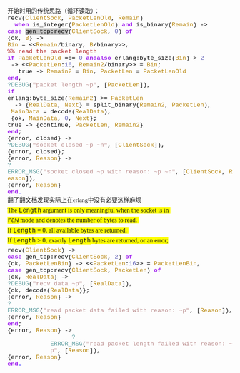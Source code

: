 <!--
author: qingliangcn
date: 2010-01-13
title: Erlang中粘包处理
tags: Erlang,粘包
category: Erlang
status: publish
summary: 	&nbsp;			开始时用的传统思路（循环读取）：				recv(ClientSock,&nbsp;PacketLenOld,&nbsp;Remain)&nbsp;		&nbsp;&nbsp;when&nbsp;is_integer(PacketLenOld)&nbsp;an
-->

<div class="Section0">
	<p class="p0" style="margin-top: 0pt; margin-bottom: 0pt">&nbsp;</p>
	<div class="Section0">
		<p class="p0" style="margin-top: 0pt; margin-bottom: 0pt"><font class="Apple-style-span" face="宋体" size="3"><span class="Apple-style-span" style="font-size: 13px"><span style="font-family: '宋体'; font-size: 10pt; mso-spacerun: 'yes'">开始时用的传统思路（循环读取）：</span><span style="font-family: '宋体'; font-size: 10pt; mso-spacerun: 'yes'"><o:p></o:p></span></span></font></p>
		<p class="p0" style="margin-top: 0pt; margin-bottom: 0pt"><font class="Apple-style-span" face="宋体" size="3"><span class="Apple-style-span" style="font-size: 13px"><span style="font-family: '宋体'; font-size: 10pt; mso-spacerun: 'yes'"><o:p></o:p></span></span></font></p>
		<p class="p0" style="margin-top: 0pt; margin-bottom: 0pt"><font class="Apple-style-span" face="宋体" size="3"><span class="Apple-style-span" style="font-size: 13px"><span style="font-family: 'courier new'; color: rgb(0,0,0); font-size: 10pt; mso-spacerun: 'yes'">recv(</span><span style="font-family: 'courier new'; color: rgb(184,134,11); font-size: 10pt; mso-spacerun: 'yes'">ClientSock</span><span style="font-family: 'courier new'; color: rgb(0,0,0); font-size: 10pt; mso-spacerun: 'yes'">,&nbsp;</span><span style="font-family: 'courier new'; color: rgb(184,134,11); font-size: 10pt; mso-spacerun: 'yes'">PacketLenOld</span><span style="font-family: 'courier new'; color: rgb(0,0,0); font-size: 10pt; mso-spacerun: 'yes'">,&nbsp;</span><span style="font-family: 'courier new'; color: rgb(184,134,11); font-size: 10pt; mso-spacerun: 'yes'">Remain</span><span style="font-family: 'courier new'; color: rgb(0,0,0); font-size: 10pt; mso-spacerun: 'yes'">)&nbsp;</span><span style="font-family: 'courier new'; font-size: 10pt; mso-spacerun: 'yes'"><o:p></o:p></span></span></font></p>
		<p class="p0" style="margin-top: 0pt; margin-bottom: 0pt"><font class="Apple-style-span" face="宋体" size="3"><span class="Apple-style-span" style="font-size: 13px"><span style="font-family: 'courier new'; color: rgb(0,0,0); font-size: 10pt; mso-spacerun: 'yes'">&nbsp;&nbsp;</span><span style="font-family: 'courier new'; color: rgb(160,32,240); font-size: 10pt; font-weight: bold; mso-spacerun: 'yes'">when</span><span style="font-family: 'courier new'; color: rgb(0,0,0); font-size: 10pt; mso-spacerun: 'yes'">&nbsp;is_integer(</span><span style="font-family: 'courier new'; color: rgb(184,134,11); font-size: 10pt; mso-spacerun: 'yes'">PacketLenOld</span><span style="font-family: 'courier new'; color: rgb(0,0,0); font-size: 10pt; mso-spacerun: 'yes'">)&nbsp;</span><span style="font-family: 'courier new'; color: rgb(160,32,240); font-size: 10pt; font-weight: bold; mso-spacerun: 'yes'">and</span><span style="font-family: 'courier new'; color: rgb(0,0,0); font-size: 10pt; mso-spacerun: 'yes'">&nbsp;is_binary(</span><span style="font-family: 'courier new'; color: rgb(184,134,11); font-size: 10pt; mso-spacerun: 'yes'">Remain</span><span style="font-family: 'courier new'; color: rgb(0,0,0); font-size: 10pt; mso-spacerun: 'yes'">)&nbsp;-&gt;</span><span style="font-family: 'courier new'; font-size: 10pt; mso-spacerun: 'yes'"><o:p></o:p></span></span></font></p>
		<p class="p0" style="margin-top: 0pt; margin-bottom: 0pt"><font class="Apple-style-span" face="宋体" size="3"><span style="font-family: 'courier new'; color: rgb(160,32,240); font-size: 10pt; font-weight: bold; mso-spacerun: 'yes'">case</span><span style="font-family: 'courier new'; color: rgb(0,0,0); font-size: 10pt; mso-spacerun: 'yes'">&nbsp;</span><span style="font-family: 'courier new'; background: rgb(192,192,192); color: rgb(0,0,0); font-size: 10pt; mso-spacerun: 'yes'">gen_tcp:recv</span><span style="font-family: 'courier new'; color: rgb(0,0,0); font-size: 10pt; mso-spacerun: 'yes'">(</span><span style="font-family: 'courier new'; color: rgb(184,134,11); font-size: 10pt; mso-spacerun: 'yes'">ClientSock</span><span style="font-family: 'courier new'; color: rgb(0,0,0); font-size: 10pt; mso-spacerun: 'yes'">,&nbsp;</span><span style="font-family: 'courier new'; color: rgb(90,90,180); font-size: 10pt; mso-spacerun: 'yes'">0</span><span style="font-family: 'courier new'; color: rgb(0,0,0); font-size: 10pt; mso-spacerun: 'yes'">)&nbsp;</span><span style="font-family: 'courier new'; color: rgb(160,32,240); font-size: 10pt; font-weight: bold; mso-spacerun: 'yes'">of</span><span style="font-family: 'courier new'; font-size: 10pt; mso-spacerun: 'yes'"><o:p></o:p></span></font></p>
		<p class="p0" style="margin-top: 0pt; margin-bottom: 0pt"><font class="Apple-style-span" face="宋体" size="3"><span style="font-family: 'courier new'; color: rgb(0,0,0); font-size: 10pt; mso-spacerun: 'yes'">{ok,&nbsp;</span><span style="font-family: 'courier new'; color: rgb(184,134,11); font-size: 10pt; mso-spacerun: 'yes'">B</span><span style="font-family: 'courier new'; color: rgb(0,0,0); font-size: 10pt; mso-spacerun: 'yes'">}&nbsp;-&gt;</span><span style="font-family: 'courier new'; font-size: 10pt; mso-spacerun: 'yes'"><o:p></o:p></span></font></p>
		<p class="p0" style="margin-top: 0pt; margin-bottom: 0pt"><font class="Apple-style-span" face="宋体" size="3"><span style="font-family: 'courier new'; color: rgb(184,134,11); font-size: 10pt; mso-spacerun: 'yes'">Bin</span><span style="font-family: 'courier new'; color: rgb(0,0,0); font-size: 10pt; mso-spacerun: 'yes'">&nbsp;=&nbsp;&lt;&lt;</span><span style="font-family: 'courier new'; color: rgb(184,134,11); font-size: 10pt; mso-spacerun: 'yes'">Remain</span><span style="font-family: 'courier new'; color: rgb(0,0,0); font-size: 10pt; mso-spacerun: 'yes'">/binary,&nbsp;</span><span style="font-family: 'courier new'; color: rgb(184,134,11); font-size: 10pt; mso-spacerun: 'yes'">B</span><span style="font-family: 'courier new'; color: rgb(0,0,0); font-size: 10pt; mso-spacerun: 'yes'">/binary&gt;&gt;,</span><span style="font-family: 'courier new'; font-size: 10pt; mso-spacerun: 'yes'"><o:p></o:p></span></font></p>
		<p class="p0" style="margin-top: 0pt; margin-bottom: 0pt"><font class="Apple-style-span" face="宋体" size="3"><span style="font-family: 'courier new'; color: rgb(178,34,34); font-size: 10pt; mso-spacerun: 'yes'">%%&nbsp;read&nbsp;the&nbsp;packet&nbsp;length</span><span style="font-family: 'courier new'; font-size: 10pt; mso-spacerun: 'yes'"><o:p></o:p></span></font></p>
		<p class="p0" style="margin-top: 0pt; margin-bottom: 0pt"><font class="Apple-style-span" face="宋体" size="3"><span style="font-family: 'courier new'; color: rgb(160,32,240); font-size: 10pt; font-weight: bold; mso-spacerun: 'yes'">if</span><span style="font-family: 'courier new'; color: rgb(0,0,0); font-size: 10pt; mso-spacerun: 'yes'">&nbsp;</span><span style="font-family: 'courier new'; color: rgb(184,134,11); font-size: 10pt; mso-spacerun: 'yes'">PacketLenOld</span><span style="font-family: 'courier new'; color: rgb(0,0,0); font-size: 10pt; mso-spacerun: 'yes'">&nbsp;=:=&nbsp;</span><span style="font-family: 'courier new'; color: rgb(90,90,180); font-size: 10pt; mso-spacerun: 'yes'">0</span><span style="font-family: 'courier new'; color: rgb(0,0,0); font-size: 10pt; mso-spacerun: 'yes'">&nbsp;</span><span style="font-family: 'courier new'; color: rgb(160,32,240); font-size: 10pt; font-weight: bold; mso-spacerun: 'yes'">andalso</span><span style="font-family: 'courier new'; color: rgb(0,0,0); font-size: 10pt; mso-spacerun: 'yes'">&nbsp;erlang:byte_size(</span><span style="font-family: 'courier new'; color: rgb(184,134,11); font-size: 10pt; mso-spacerun: 'yes'">Bin</span><span style="font-family: 'courier new'; color: rgb(0,0,0); font-size: 10pt; mso-spacerun: 'yes'">)&nbsp;&gt;&nbsp;</span><span style="font-family: 'courier new'; color: rgb(90,90,180); font-size: 10pt; mso-spacerun: 'yes'">2</span><span style="font-family: 'courier new'; font-size: 10pt; mso-spacerun: 'yes'"><o:p></o:p></span></font></p>
		<p class="p0" style="margin-top: 0pt; margin-bottom: 0pt"><font class="Apple-style-span" face="宋体" size="3"><span style="font-family: 'courier new'; color: rgb(0,0,0); font-size: 10pt; mso-spacerun: 'yes'">&nbsp;-&gt;&nbsp;&lt;&lt;</span><span style="font-family: 'courier new'; color: rgb(184,134,11); font-size: 10pt; mso-spacerun: 'yes'">PacketLen</span><span style="font-family: 'courier new'; color: rgb(0,0,0); font-size: 10pt; mso-spacerun: 'yes'">:</span><span style="font-family: 'courier new'; color: rgb(90,90,180); font-size: 10pt; mso-spacerun: 'yes'">16</span><span style="font-family: 'courier new'; color: rgb(0,0,0); font-size: 10pt; mso-spacerun: 'yes'">,&nbsp;</span><span style="font-family: 'courier new'; color: rgb(184,134,11); font-size: 10pt; mso-spacerun: 'yes'">Remain2</span><span style="font-family: 'courier new'; color: rgb(0,0,0); font-size: 10pt; mso-spacerun: 'yes'">/binary&gt;&gt;&nbsp;=&nbsp;</span><span style="font-family: 'courier new'; color: rgb(184,134,11); font-size: 10pt; mso-spacerun: 'yes'">Bin</span><span style="font-family: 'courier new'; color: rgb(0,0,0); font-size: 10pt; mso-spacerun: 'yes'">;</span><span style="font-family: 'courier new'; font-size: 10pt; mso-spacerun: 'yes'"><o:p></o:p></span></font></p>
		<p class="p0" style="margin-top: 0pt; margin-bottom: 0pt"><font class="Apple-style-span" face="宋体" size="3"><span style="font-family: 'courier new'; color: rgb(0,0,0); font-size: 10pt; mso-spacerun: 'yes'">&nbsp;&nbsp;&nbsp;true&nbsp;-&gt;&nbsp;</span><span style="font-family: 'courier new'; color: rgb(184,134,11); font-size: 10pt; mso-spacerun: 'yes'">Remain2</span><span style="font-family: 'courier new'; color: rgb(0,0,0); font-size: 10pt; mso-spacerun: 'yes'">&nbsp;=&nbsp;</span><span style="font-family: 'courier new'; color: rgb(184,134,11); font-size: 10pt; mso-spacerun: 'yes'">Bin</span><span style="font-family: 'courier new'; color: rgb(0,0,0); font-size: 10pt; mso-spacerun: 'yes'">,&nbsp;</span><span style="font-family: 'courier new'; color: rgb(184,134,11); font-size: 10pt; mso-spacerun: 'yes'">PacketLen</span><span style="font-family: 'courier new'; color: rgb(0,0,0); font-size: 10pt; mso-spacerun: 'yes'">&nbsp;=&nbsp;</span><span style="font-family: 'courier new'; color: rgb(184,134,11); font-size: 10pt; mso-spacerun: 'yes'">PacketLenOld</span><span style="font-family: 'courier new'; font-size: 10pt; mso-spacerun: 'yes'"><o:p></o:p></span></font></p>
		<p class="p0" style="margin-top: 0pt; margin-bottom: 0pt"><font class="Apple-style-span" face="宋体" size="3"><span style="font-family: 'courier new'; color: rgb(160,32,240); font-size: 10pt; font-weight: bold; mso-spacerun: 'yes'">end</span><span style="font-family: 'courier new'; color: rgb(0,0,0); font-size: 10pt; mso-spacerun: 'yes'">,</span><span style="font-family: 'courier new'; color: rgb(0,0,0); font-size: 10pt; mso-spacerun: 'yes'"> </span><span style="font-family: 'courier new'; font-size: 10pt; mso-spacerun: 'yes'"><o:p></o:p></span></font></p>
		<p class="p0" style="margin-top: 0pt; margin-bottom: 0pt"><font class="Apple-style-span" face="宋体" size="3"><span style="font-family: 'courier new'; color: rgb(95,158,160); font-size: 10pt; mso-spacerun: 'yes'">?DEBUG</span><span style="font-family: 'courier new'; color: rgb(0,0,0); font-size: 10pt; mso-spacerun: 'yes'">(</span><span style="font-family: 'courier new'; color: rgb(188,143,143); font-size: 10pt; mso-spacerun: 'yes'">&quot;packet&nbsp;length&nbsp;~p&quot;</span><span style="font-family: 'courier new'; color: rgb(0,0,0); font-size: 10pt; mso-spacerun: 'yes'">,&nbsp;[</span><span style="font-family: 'courier new'; color: rgb(184,134,11); font-size: 10pt; mso-spacerun: 'yes'">PacketLen</span><span style="font-family: 'courier new'; color: rgb(0,0,0); font-size: 10pt; mso-spacerun: 'yes'">]),</span><span style="font-family: 'courier new'; font-size: 10pt; mso-spacerun: 'yes'"><o:p></o:p></span></font></p>
		<p class="p0" style="margin-top: 0pt; margin-bottom: 0pt"><font class="Apple-style-span" face="宋体" size="3"><span style="font-family: 'courier new'; color: rgb(160,32,240); font-size: 10pt; font-weight: bold; mso-spacerun: 'yes'">if</span><span style="font-family: 'courier new'; color: rgb(0,0,0); font-size: 10pt; mso-spacerun: 'yes'">&nbsp;</span><span style="font-family: 'courier new'; font-size: 10pt; mso-spacerun: 'yes'"><o:p></o:p></span></font></p>
		<p class="p0" style="margin-top: 0pt; margin-bottom: 0pt"><font class="Apple-style-span" face="宋体" size="3"><span style="font-family: 'courier new'; color: rgb(0,0,0); font-size: 10pt; mso-spacerun: 'yes'">erlang:byte_size(</span><span style="font-family: 'courier new'; color: rgb(184,134,11); font-size: 10pt; mso-spacerun: 'yes'">Remain2</span><span style="font-family: 'courier new'; color: rgb(0,0,0); font-size: 10pt; mso-spacerun: 'yes'">)&nbsp;&gt;=&nbsp;</span><span style="font-family: 'courier new'; color: rgb(184,134,11); font-size: 10pt; mso-spacerun: 'yes'">PacketLen</span><span style="font-family: 'courier new'; font-size: 10pt; mso-spacerun: 'yes'"><o:p></o:p></span></font></p>
		<p class="p0" style="margin-top: 0pt; margin-bottom: 0pt"><font class="Apple-style-span" face="宋体" size="3"><span style="font-family: 'courier new'; color: rgb(0,0,0); font-size: 10pt; mso-spacerun: 'yes'">&nbsp;&nbsp;-&gt;&nbsp;{</span><span style="font-family: 'courier new'; color: rgb(184,134,11); font-size: 10pt; mso-spacerun: 'yes'">RealData</span><span style="font-family: 'courier new'; color: rgb(0,0,0); font-size: 10pt; mso-spacerun: 'yes'">,&nbsp;</span><span style="font-family: 'courier new'; color: rgb(184,134,11); font-size: 10pt; mso-spacerun: 'yes'">Next</span><span style="font-family: 'courier new'; color: rgb(0,0,0); font-size: 10pt; mso-spacerun: 'yes'">}&nbsp;=&nbsp;split_binary(</span><span style="font-family: 'courier new'; color: rgb(184,134,11); font-size: 10pt; mso-spacerun: 'yes'">Remain2</span><span style="font-family: 'courier new'; color: rgb(0,0,0); font-size: 10pt; mso-spacerun: 'yes'">,&nbsp;</span><span style="font-family: 'courier new'; color: rgb(184,134,11); font-size: 10pt; mso-spacerun: 'yes'">PacketLen</span><span style="font-family: 'courier new'; color: rgb(0,0,0); font-size: 10pt; mso-spacerun: 'yes'">),</span><span style="font-family: 'courier new'; font-size: 10pt; mso-spacerun: 'yes'"><o:p></o:p></span></font></p>
		<p class="p0" style="margin-top: 0pt; margin-bottom: 0pt"><font class="Apple-style-span" face="宋体" size="3"><span style="font-family: 'courier new'; color: rgb(0,0,0); font-size: 10pt; mso-spacerun: 'yes'">&nbsp;</span><span style="font-family: 'courier new'; color: rgb(184,134,11); font-size: 10pt; mso-spacerun: 'yes'">MainData</span><span style="font-family: 'courier new'; color: rgb(0,0,0); font-size: 10pt; mso-spacerun: 'yes'">&nbsp;=&nbsp;decode(</span><span style="font-family: 'courier new'; color: rgb(184,134,11); font-size: 10pt; mso-spacerun: 'yes'">RealData</span><span style="font-family: 'courier new'; color: rgb(0,0,0); font-size: 10pt; mso-spacerun: 'yes'">),</span><span style="font-family: 'courier new'; font-size: 10pt; mso-spacerun: 'yes'"><o:p></o:p></span></font></p>
		<p class="p0" style="margin-top: 0pt; margin-bottom: 0pt"><font class="Apple-style-span" face="宋体" size="3"><span style="font-family: 'courier new'; color: rgb(0,0,0); font-size: 10pt; mso-spacerun: 'yes'">&nbsp;{ok,&nbsp;</span><span style="font-family: 'courier new'; color: rgb(184,134,11); font-size: 10pt; mso-spacerun: 'yes'">MainData</span><span style="font-family: 'courier new'; color: rgb(0,0,0); font-size: 10pt; mso-spacerun: 'yes'">,&nbsp;</span><span style="font-family: 'courier new'; color: rgb(90,90,180); font-size: 10pt; mso-spacerun: 'yes'">0</span><span style="font-family: 'courier new'; color: rgb(0,0,0); font-size: 10pt; mso-spacerun: 'yes'">,&nbsp;</span><span style="font-family: 'courier new'; color: rgb(184,134,11); font-size: 10pt; mso-spacerun: 'yes'">Next</span><span style="font-family: 'courier new'; color: rgb(0,0,0); font-size: 10pt; mso-spacerun: 'yes'">};</span><span style="font-family: 'courier new'; font-size: 10pt; mso-spacerun: 'yes'"><o:p></o:p></span></font></p>
		<p class="p0" style="margin-top: 0pt; margin-bottom: 0pt"><font class="Apple-style-span" face="宋体" size="3"><span style="font-family: 'courier new'; color: rgb(0,0,0); font-size: 10pt; mso-spacerun: 'yes'">true&nbsp;-&gt;&nbsp;{continue,&nbsp;</span><span style="font-family: 'courier new'; color: rgb(184,134,11); font-size: 10pt; mso-spacerun: 'yes'">PacketLen</span><span style="font-family: 'courier new'; color: rgb(0,0,0); font-size: 10pt; mso-spacerun: 'yes'">,&nbsp;</span><span style="font-family: 'courier new'; color: rgb(184,134,11); font-size: 10pt; mso-spacerun: 'yes'">Remain2</span><span style="font-family: 'courier new'; color: rgb(0,0,0); font-size: 10pt; mso-spacerun: 'yes'">}</span><span style="font-family: 'courier new'; font-size: 10pt; mso-spacerun: 'yes'"><o:p></o:p></span></font></p>
		<p class="p0" style="margin-top: 0pt; margin-bottom: 0pt"><font class="Apple-style-span" face="宋体" size="3"><span style="font-family: 'courier new'; color: rgb(160,32,240); font-size: 10pt; font-weight: bold; mso-spacerun: 'yes'">end</span><span style="font-family: 'courier new'; color: rgb(0,0,0); font-size: 10pt; mso-spacerun: 'yes'">;</span><span style="font-family: 'courier new'; font-size: 10pt; mso-spacerun: 'yes'"><o:p></o:p></span></font></p>
		<p class="p0" style="margin-top: 0pt; margin-bottom: 0pt"><font class="Apple-style-span" face="宋体" size="3"><span style="font-family: 'courier new'; color: rgb(0,0,0); font-size: 10pt; mso-spacerun: 'yes'">{error,&nbsp;closed}&nbsp;-&gt;</span><span style="font-family: 'courier new'; font-size: 10pt; mso-spacerun: 'yes'"><o:p></o:p></span></font></p>
		<p class="p0" style="margin-top: 0pt; margin-bottom: 0pt"><font class="Apple-style-span" face="宋体" size="3"><span style="font-family: 'courier new'; color: rgb(95,158,160); font-size: 10pt; mso-spacerun: 'yes'">?DEBUG</span><span style="font-family: 'courier new'; color: rgb(0,0,0); font-size: 10pt; mso-spacerun: 'yes'">(</span><span style="font-family: 'courier new'; color: rgb(188,143,143); font-size: 10pt; mso-spacerun: 'yes'">&quot;socket&nbsp;closed&nbsp;~p&nbsp;~n&quot;</span><span style="font-family: 'courier new'; color: rgb(0,0,0); font-size: 10pt; mso-spacerun: 'yes'">,&nbsp;[</span><span style="font-family: 'courier new'; color: rgb(184,134,11); font-size: 10pt; mso-spacerun: 'yes'">ClientSock</span><span style="font-family: 'courier new'; color: rgb(0,0,0); font-size: 10pt; mso-spacerun: 'yes'">]),</span><span style="font-family: 'courier new'; font-size: 10pt; mso-spacerun: 'yes'"><o:p></o:p></span></font></p>
		<p class="p0" style="margin-top: 0pt; margin-bottom: 0pt"><font class="Apple-style-span" face="宋体" size="3"><span style="font-family: 'courier new'; color: rgb(0,0,0); font-size: 10pt; mso-spacerun: 'yes'">{error,&nbsp;closed};</span><span style="font-family: 'courier new'; font-size: 10pt; mso-spacerun: 'yes'"><o:p></o:p></span></font></p>
		<p class="p0" style="margin-top: 0pt; margin-bottom: 0pt"><font class="Apple-style-span" face="宋体" size="3"><span style="font-family: 'courier new'; color: rgb(0,0,0); font-size: 10pt; mso-spacerun: 'yes'">{error,&nbsp;</span><span style="font-family: 'courier new'; color: rgb(184,134,11); font-size: 10pt; mso-spacerun: 'yes'">Reason</span><span style="font-family: 'courier new'; color: rgb(0,0,0); font-size: 10pt; mso-spacerun: 'yes'">}&nbsp;-&gt;</span><span style="font-family: 'courier new'; font-size: 10pt; mso-spacerun: 'yes'"><o:p></o:p></span></font></p>
		<p class="p0" style="margin-top: 0pt; margin-bottom: 0pt"><font class="Apple-style-span" face="宋体" size="3"><span style="font-family: 'courier new'; color: rgb(95,158,160); font-size: 10pt; mso-spacerun: 'yes'">?ERROR_MSG</span><span style="font-family: 'courier new'; color: rgb(0,0,0); font-size: 10pt; mso-spacerun: 'yes'">(</span><span style="font-family: 'courier new'; color: rgb(188,143,143); font-size: 10pt; mso-spacerun: 'yes'">&quot;socket&nbsp;closed&nbsp;~p&nbsp;with&nbsp;reason:&nbsp;~p&nbsp;~n&quot;</span><span style="font-family: 'courier new'; color: rgb(0,0,0); font-size: 10pt; mso-spacerun: 'yes'">,&nbsp;[</span><span style="font-family: 'courier new'; color: rgb(184,134,11); font-size: 10pt; mso-spacerun: 'yes'">ClientSock</span><span style="font-family: 'courier new'; color: rgb(0,0,0); font-size: 10pt; mso-spacerun: 'yes'">,&nbsp;</span><span style="font-family: 'courier new'; color: rgb(184,134,11); font-size: 10pt; mso-spacerun: 'yes'">Reason</span><span style="font-family: 'courier new'; color: rgb(0,0,0); font-size: 10pt; mso-spacerun: 'yes'">]),</span><span style="font-family: 'courier new'; font-size: 10pt; mso-spacerun: 'yes'"><o:p></o:p></span></font></p>
		<p class="p0" style="margin-top: 0pt; margin-bottom: 0pt"><font class="Apple-style-span" face="宋体" size="3"><span style="font-family: 'courier new'; color: rgb(0,0,0); font-size: 10pt; mso-spacerun: 'yes'">{error,&nbsp;</span><span style="font-family: 'courier new'; color: rgb(184,134,11); font-size: 10pt; mso-spacerun: 'yes'">Reason</span><span style="font-family: 'courier new'; color: rgb(0,0,0); font-size: 10pt; mso-spacerun: 'yes'">}</span><span style="font-family: 'courier new'; font-size: 10pt; mso-spacerun: 'yes'"><o:p></o:p></span></font></p>
		<p class="p0" style="margin-top: 0pt; margin-bottom: 0pt"><font class="Apple-style-span" face="宋体" size="3"><span style="font-family: 'courier new'; color: rgb(160,32,240); font-size: 10pt; font-weight: bold; mso-spacerun: 'yes'">end</span><span style="font-family: 'courier new'; color: rgb(0,0,255); font-size: 10pt; mso-spacerun: 'yes'">.</span><span style="font-family: 'courier new'; color: rgb(0,0,255); font-size: 10pt; mso-spacerun: 'yes'"><o:p></o:p></span></font></p>
		<p class="p0" style="margin-top: 0pt; margin-bottom: 0pt"><font class="Apple-style-span" face="宋体" size="3"><span style="font-family: 'courier new'; color: rgb(0,0,255); font-size: 10pt; mso-spacerun: 'yes'"><o:p></o:p></span></font></p>
		<p class="p0" style="margin-top: 0pt; margin-bottom: 0pt"><font class="Apple-style-span" face="宋体" size="3"><span style="font-family: 'times new roman'; font-size: 10pt; mso-spacerun: 'yes'">翻了翻文档发现实际上在erlang中没有必要这样麻烦</span><span style="font-family: 'times new roman'; font-size: 10pt; mso-spacerun: 'yes'"><o:p></o:p></span></font></p>
		<p class="p0" style="margin-top: 0pt; margin-bottom: 0pt"><font class="Apple-style-span" face="宋体" size="3"><span style="font-family: 'times new roman'; font-size: 10pt; mso-spacerun: 'yes'"><o:p></o:p></span></font></p>
		<p class="p0" style="margin-top: 5pt; margin-bottom: 5pt"><font class="Apple-style-span" face="宋体" size="3"><span style="font-family: 'verdana'; background: rgb(255,255,0); font-size: 10.5pt; mso-spacerun: 'yes'">The&nbsp;</span><span style="font-family: 'courier'; background: rgb(255,255,0); font-size: 10.5pt; font-weight: normal; mso-spacerun: 'yes'">Length</span><span style="font-family: 'verdana'; background: rgb(255,255,0); font-size: 10.5pt; mso-spacerun: 'yes'">&nbsp;argument&nbsp;is&nbsp;only&nbsp;meaningful&nbsp;when&nbsp;the&nbsp;socket&nbsp;is&nbsp;in&nbsp;</span></font></p>
		<p class="p0" style="margin-top: 5pt; margin-bottom: 5pt"><font class="Apple-style-span" face="宋体" size="3"><span style="font-family: 'courier'; background: rgb(255,255,0); font-size: 10.5pt; font-weight: normal; mso-spacerun: 'yes'">raw</span><span style="font-family: 'verdana'; background: rgb(255,255,0); font-size: 10.5pt; mso-spacerun: 'yes'">&nbsp;mode&nbsp;and&nbsp;denotes&nbsp;the&nbsp;number&nbsp;of&nbsp;bytes&nbsp;to&nbsp;read.&nbsp;</span></font></p>
		<p class="p0" style="margin-top: 5pt; margin-bottom: 5pt"><font class="Apple-style-span" face="宋体" size="3"><span style="font-family: 'verdana'; background: rgb(255,255,0); font-size: 10.5pt; mso-spacerun: 'yes'">If&nbsp;</span><span style="font-family: 'courier'; background: rgb(255,255,0); font-size: 10.5pt; font-weight: normal; mso-spacerun: 'yes'">Length</span><span style="font-family: 'verdana'; background: rgb(255,255,0); font-size: 10.5pt; mso-spacerun: 'yes'">&nbsp;=&nbsp;0,&nbsp;all&nbsp;available&nbsp;bytes&nbsp;are&nbsp;returned.&nbsp;</span></font></p>
		<p class="p0" style="margin-top: 5pt; margin-bottom: 5pt"><font class="Apple-style-span" face="宋体" size="3"><span style="font-family: 'verdana'; background: rgb(255,255,0); font-size: 10.5pt; mso-spacerun: 'yes'">If&nbsp;</span><span style="font-family: 'courier'; background: rgb(255,255,0); font-size: 10.5pt; font-weight: normal; mso-spacerun: 'yes'">Length</span><span style="font-family: 'verdana'; background: rgb(255,255,0); font-size: 10.5pt; mso-spacerun: 'yes'">&nbsp;&gt;&nbsp;0,&nbsp;exactly&nbsp;</span><span style="font-family: 'courier'; background: rgb(255,255,0); font-size: 10.5pt; font-weight: normal; mso-spacerun: 'yes'">Length</span><span style="font-family: 'verdana'; background: rgb(255,255,0); font-size: 10.5pt; mso-spacerun: 'yes'">&nbsp;bytes&nbsp;are&nbsp;returned,&nbsp;or&nbsp;an&nbsp;error;</span><span style="font-family: 'verdana'; font-size: 10.5pt; mso-spacerun: 'yes'"><o:p></o:p></span></font></p>
		<p class="p0" style="margin-top: 0pt; margin-bottom: 0pt"><font class="Apple-style-span" face="宋体" size="3"><span style="font-family: '宋体'; color: rgb(0,0,255); font-size: 10pt; mso-spacerun: 'yes'"><o:p></o:p></span></font></p>
		<p class="p0" style="margin-top: 0pt; margin-bottom: 0pt"><font class="Apple-style-span" face="宋体" size="3"><span style="font-family: 'courier new'; color: rgb(0,0,0); font-size: 10pt; mso-spacerun: 'yes'">recv(</span><span style="font-family: 'courier new'; color: rgb(184,134,11); font-size: 10pt; mso-spacerun: 'yes'">ClientSock</span><span style="font-family: 'courier new'; color: rgb(0,0,0); font-size: 10pt; mso-spacerun: 'yes'">)&nbsp;-&gt;</span><span style="font-family: 'courier new'; font-size: 10pt; mso-spacerun: 'yes'"><o:p></o:p></span></font></p>
		<p class="p0" style="margin-top: 0pt; margin-bottom: 0pt"><font class="Apple-style-span" face="宋体" size="3"><span style="font-family: 'courier new'; color: rgb(160,32,240); font-size: 10pt; font-weight: bold; mso-spacerun: 'yes'">case</span><span style="font-family: 'courier new'; color: rgb(0,0,0); font-size: 10pt; mso-spacerun: 'yes'">&nbsp;gen_tcp:recv(</span><span style="font-family: 'courier new'; color: rgb(184,134,11); font-size: 10pt; mso-spacerun: 'yes'">ClientSock</span><span style="font-family: 'courier new'; color: rgb(0,0,0); font-size: 10pt; mso-spacerun: 'yes'">,&nbsp;</span><span style="font-family: 'courier new'; color: rgb(90,90,180); font-size: 10pt; mso-spacerun: 'yes'">2</span><span style="font-family: 'courier new'; color: rgb(0,0,0); font-size: 10pt; mso-spacerun: 'yes'">)&nbsp;</span><span style="font-family: 'courier new'; color: rgb(160,32,240); font-size: 10pt; font-weight: bold; mso-spacerun: 'yes'">of</span><span style="font-family: 'courier new'; font-size: 10pt; mso-spacerun: 'yes'"><o:p></o:p></span></font></p>
		<p class="p0" style="margin-top: 0pt; margin-bottom: 0pt"><font class="Apple-style-span" face="宋体" size="3"><span style="font-family: 'courier new'; color: rgb(0,0,0); font-size: 10pt; mso-spacerun: 'yes'">{ok,&nbsp;</span><span style="font-family: 'courier new'; color: rgb(184,134,11); font-size: 10pt; mso-spacerun: 'yes'">PacketLenBin</span><span style="font-family: 'courier new'; color: rgb(0,0,0); font-size: 10pt; mso-spacerun: 'yes'">}&nbsp;-&gt;&nbsp;&lt;&lt;</span><span style="font-family: 'courier new'; color: rgb(184,134,11); font-size: 10pt; mso-spacerun: 'yes'">PacketLen</span><span style="font-family: 'courier new'; color: rgb(0,0,0); font-size: 10pt; mso-spacerun: 'yes'">:</span><span style="font-family: 'courier new'; color: rgb(90,90,180); font-size: 10pt; mso-spacerun: 'yes'">16</span><span style="font-family: 'courier new'; color: rgb(0,0,0); font-size: 10pt; mso-spacerun: 'yes'">&gt;&gt;&nbsp;=&nbsp;</span><span style="font-family: 'courier new'; color: rgb(184,134,11); font-size: 10pt; mso-spacerun: 'yes'">PacketLenBin</span><span style="font-family: 'courier new'; color: rgb(0,0,0); font-size: 10pt; mso-spacerun: 'yes'">,</span><span style="font-family: 'courier new'; font-size: 10pt; mso-spacerun: 'yes'"><o:p></o:p></span></font></p>
		<p class="p0" style="margin-top: 0pt; margin-bottom: 0pt"><font class="Apple-style-span" face="宋体" size="3"><span style="font-family: 'courier new'; color: rgb(160,32,240); font-size: 10pt; font-weight: bold; mso-spacerun: 'yes'">case</span><span style="font-family: 'courier new'; color: rgb(0,0,0); font-size: 10pt; mso-spacerun: 'yes'">&nbsp;gen_tcp:recv(</span><span style="font-family: 'courier new'; color: rgb(184,134,11); font-size: 10pt; mso-spacerun: 'yes'">ClientSock</span><span style="font-family: 'courier new'; color: rgb(0,0,0); font-size: 10pt; mso-spacerun: 'yes'">,&nbsp;</span><span style="font-family: 'courier new'; color: rgb(184,134,11); font-size: 10pt; mso-spacerun: 'yes'">PacketLen</span><span style="font-family: 'courier new'; color: rgb(0,0,0); font-size: 10pt; mso-spacerun: 'yes'">)&nbsp;</span><span style="font-family: 'courier new'; color: rgb(160,32,240); font-size: 10pt; font-weight: bold; mso-spacerun: 'yes'">of</span><span style="font-family: 'courier new'; font-size: 10pt; mso-spacerun: 'yes'"><o:p></o:p></span></font></p>
		<p class="p0" style="margin-top: 0pt; margin-bottom: 0pt"><font class="Apple-style-span" face="宋体" size="3"><span style="font-family: 'courier new'; color: rgb(0,0,0); font-size: 10pt; mso-spacerun: 'yes'">{ok,&nbsp;</span><span style="font-family: 'courier new'; color: rgb(184,134,11); font-size: 10pt; mso-spacerun: 'yes'">RealData</span><span style="font-family: 'courier new'; color: rgb(0,0,0); font-size: 10pt; mso-spacerun: 'yes'">}&nbsp;-&gt;</span><span style="font-family: 'courier new'; font-size: 10pt; mso-spacerun: 'yes'"><o:p></o:p></span></font></p>
		<p class="p0" style="margin-top: 0pt; margin-bottom: 0pt"><font class="Apple-style-span" face="宋体" size="3"><span style="font-family: 'courier new'; color: rgb(95,158,160); font-size: 10pt; mso-spacerun: 'yes'">?DEBUG</span><span style="font-family: 'courier new'; color: rgb(0,0,0); font-size: 10pt; mso-spacerun: 'yes'">(</span><span style="font-family: 'courier new'; color: rgb(188,143,143); font-size: 10pt; mso-spacerun: 'yes'">&quot;recv&nbsp;data&nbsp;~p&quot;</span><span style="font-family: 'courier new'; color: rgb(0,0,0); font-size: 10pt; mso-spacerun: 'yes'">,&nbsp;[</span><span style="font-family: 'courier new'; color: rgb(184,134,11); font-size: 10pt; mso-spacerun: 'yes'">RealData</span><span style="font-family: 'courier new'; color: rgb(0,0,0); font-size: 10pt; mso-spacerun: 'yes'">]),</span><span style="font-family: 'courier new'; font-size: 10pt; mso-spacerun: 'yes'"><o:p></o:p></span></font></p>
		<p class="p0" style="margin-top: 0pt; margin-bottom: 0pt"><font class="Apple-style-span" face="宋体" size="3"><span style="font-family: 'courier new'; color: rgb(0,0,0); font-size: 10pt; mso-spacerun: 'yes'">{ok,&nbsp;decode(</span><span style="font-family: 'courier new'; color: rgb(184,134,11); font-size: 10pt; mso-spacerun: 'yes'">RealData</span><span style="font-family: 'courier new'; color: rgb(0,0,0); font-size: 10pt; mso-spacerun: 'yes'">)};</span><span style="font-family: 'courier new'; font-size: 10pt; mso-spacerun: 'yes'"><o:p></o:p></span></font></p>
		<p class="p0" style="margin-top: 0pt; margin-bottom: 0pt"><font class="Apple-style-span" face="宋体" size="3"><span style="font-family: 'courier new'; color: rgb(0,0,0); font-size: 10pt; mso-spacerun: 'yes'">{error,&nbsp;</span><span style="font-family: 'courier new'; color: rgb(184,134,11); font-size: 10pt; mso-spacerun: 'yes'">Reason</span><span style="font-family: 'courier new'; color: rgb(0,0,0); font-size: 10pt; mso-spacerun: 'yes'">}&nbsp;-&gt;</span><span style="font-family: 'courier new'; font-size: 10pt; mso-spacerun: 'yes'"><o:p></o:p></span></font></p>
		<p class="p0" style="margin-top: 0pt; margin-bottom: 0pt"><font class="Apple-style-span" face="宋体" size="3"><span style="font-family: 'courier new'; color: rgb(95,158,160); font-size: 10pt; mso-spacerun: 'yes'">?ERROR_MSG</span><span style="font-family: 'courier new'; color: rgb(0,0,0); font-size: 10pt; mso-spacerun: 'yes'">(</span><span style="font-family: 'courier new'; color: rgb(188,143,143); font-size: 10pt; mso-spacerun: 'yes'">&quot;read&nbsp;packet&nbsp;data&nbsp;failed&nbsp;with&nbsp;reason:&nbsp;~p&quot;</span><span style="font-family: 'courier new'; color: rgb(0,0,0); font-size: 10pt; mso-spacerun: 'yes'">,&nbsp;[</span><span style="font-family: 'courier new'; color: rgb(184,134,11); font-size: 10pt; mso-spacerun: 'yes'">Reason</span><span style="font-family: 'courier new'; color: rgb(0,0,0); font-size: 10pt; mso-spacerun: 'yes'">]),</span><span style="font-family: 'courier new'; font-size: 10pt; mso-spacerun: 'yes'"><o:p></o:p></span></font></p>
		<p class="p0" style="margin-top: 0pt; margin-bottom: 0pt"><font class="Apple-style-span" face="宋体" size="3"><span style="font-family: 'courier new'; color: rgb(0,0,0); font-size: 10pt; mso-spacerun: 'yes'">{error,&nbsp;</span><span style="font-family: 'courier new'; color: rgb(184,134,11); font-size: 10pt; mso-spacerun: 'yes'">Reason</span><span style="font-family: 'courier new'; color: rgb(0,0,0); font-size: 10pt; mso-spacerun: 'yes'">}</span><span style="font-family: 'courier new'; font-size: 10pt; mso-spacerun: 'yes'"><o:p></o:p></span></font></p>
		<p class="p0" style="margin-top: 0pt; margin-bottom: 0pt"><font class="Apple-style-span" face="宋体" size="3"><span style="font-family: 'courier new'; color: rgb(160,32,240); font-size: 10pt; font-weight: bold; mso-spacerun: 'yes'">end</span><span style="font-family: 'courier new'; color: rgb(0,0,0); font-size: 10pt; mso-spacerun: 'yes'">;</span><span style="font-family: 'courier new'; font-size: 10pt; mso-spacerun: 'yes'"><o:p></o:p></span></font></p>
		<p class="p0" style="margin-top: 0pt; margin-bottom: 0pt"><font class="Apple-style-span" face="宋体" size="3"><span style="font-family: 'courier new'; color: rgb(0,0,0); font-size: 10pt; mso-spacerun: 'yes'">{error,&nbsp;</span><span style="font-family: 'courier new'; color: rgb(184,134,11); font-size: 10pt; mso-spacerun: 'yes'">Reason</span><span style="font-family: 'courier new'; color: rgb(0,0,0); font-size: 10pt; mso-spacerun: 'yes'">}&nbsp;-&gt;&nbsp;</span><span style="font-family: 'courier new'; color: rgb(0,0,0); font-size: 10pt; mso-spacerun: 'yes'"><o:p></o:p></span></font></p>
		<p class="p0" style="margin-top: 0pt; text-indent: 36pt; margin-bottom: 0pt; margin-left: 72pt"><font class="Apple-style-span" face="宋体" size="3"><span style="font-family: 'courier new'; color: rgb(95,158,160); font-size: 10pt; mso-spacerun: 'yes'">?ERROR_MSG</span><span style="font-family: 'courier new'; color: rgb(0,0,0); font-size: 10pt; mso-spacerun: 'yes'">(</span><span style="font-family: 'courier new'; color: rgb(188,143,143); font-size: 10pt; mso-spacerun: 'yes'">&quot;read&nbsp;packet&nbsp;length&nbsp;failed&nbsp;with&nbsp;reason:&nbsp;~p&quot;</span><span style="font-family: 'courier new'; color: rgb(0,0,0); font-size: 10pt; mso-spacerun: 'yes'">,&nbsp;[</span><span style="font-family: 'courier new'; color: rgb(184,134,11); font-size: 10pt; mso-spacerun: 'yes'">Reason</span><span style="font-family: 'courier new'; color: rgb(0,0,0); font-size: 10pt; mso-spacerun: 'yes'">]),</span><span style="font-family: 'courier new'; font-size: 10pt; mso-spacerun: 'yes'"><o:p></o:p></span></font></p>
		<p class="p0" style="margin-top: 0pt; margin-bottom: 0pt"><font class="Apple-style-span" face="宋体" size="3"><span style="font-family: 'courier new'; color: rgb(0,0,0); font-size: 10pt; mso-spacerun: 'yes'">{error,&nbsp;</span><span style="font-family: 'courier new'; color: rgb(184,134,11); font-size: 10pt; mso-spacerun: 'yes'">Reason</span><span style="font-family: 'courier new'; color: rgb(0,0,0); font-size: 10pt; mso-spacerun: 'yes'">}</span><span style="font-family: 'courier new'; font-size: 10pt; mso-spacerun: 'yes'"><o:p></o:p></span></font></p>
		<p class="p0" style="margin-top: 0pt; margin-bottom: 0pt"><font class="Apple-style-span" face="宋体" size="3"><span style="font-family: 'courier new'; color: rgb(160,32,240); font-size: 10pt; font-weight: bold; mso-spacerun: 'yes'">end</span><span style="font-family: 'courier new'; color: rgb(0,0,255); font-size: 10pt; mso-spacerun: 'yes'">.</span><span style="font-family: 'courier new'; color: rgb(0,0,255); font-size: 10pt; mso-spacerun: 'yes'"><o:p></o:p></span></font></p>
	</div>
</div>

